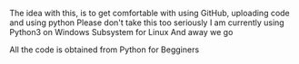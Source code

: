 The idea with this, is to get comfortable with using GitHub, uploading code and using python
Please don't take this too seriously
I am currently using Python3 on Windows Subsystem for Linux
And away we go

All the code is obtained from Python for Begginers
